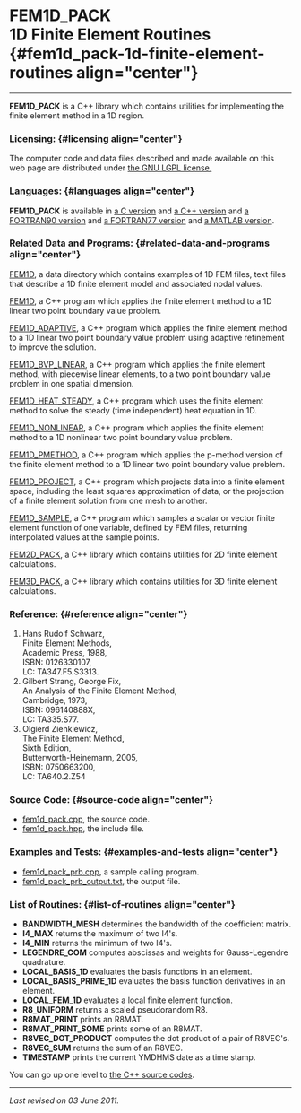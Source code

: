 FEM1D\_PACK\
1D Finite Element Routines {#fem1d_pack-1d-finite-element-routines align="center"}
==========================

------------------------------------------------------------------------

**FEM1D\_PACK** is a C++ library which contains utilities for
implementing the finite element method in a 1D region.

### Licensing: {#licensing align="center"}

The computer code and data files described and made available on this
web page are distributed under [the GNU LGPL
license.](../../txt/gnu_lgpl.txt)

### Languages: {#languages align="center"}

**FEM1D\_PACK** is available in [a C
version](../../c_src/fem1d_pack/fem1d_pack.md) and [a C++
version](../../master/fem1d_pack/fem1d_pack.md) and [a FORTRAN90
version](../../f_src/fem1d_pack/fem1d_pack.md) and [a FORTRAN77
version](../../f77_src/fem1d_pack/fem1d_pack.md) and [a MATLAB
version](../../m_src/fem1d_pack/fem1d_pack.md).

### Related Data and Programs: {#related-data-and-programs align="center"}

[FEM1D](../../data/fem1d/fem1d.md), a data directory which contains
examples of 1D FEM files, text files that describe a 1D finite element
model and associated nodal values.

[FEM1D](../../master/fem1d/fem1d.md), a C++ program which applies the
finite element method to a 1D linear two point boundary value problem.

[FEM1D\_ADAPTIVE](../../master/fem1d_adaptive/fem1d_adaptive.md), a
C++ program which applies the finite element method to a 1D linear two
point boundary value problem using adaptive refinement to improve the
solution.

[FEM1D\_BVP\_LINEAR](../../master/fem1d_bvp_linear/fem1d_bvp_linear.md),
a C++ program which applies the finite element method, with piecewise
linear elements, to a two point boundary value problem in one spatial
dimension.

[FEM1D\_HEAT\_STEADY](../../master/fem1d_heat_steady/fem1d_heat_steady.md),
a C++ program which uses the finite element method to solve the steady
(time independent) heat equation in 1D.

[FEM1D\_NONLINEAR](../../master/fem1d_nonlinear/fem1d_nonlinear.md),
a C++ program which applies the finite element method to a 1D nonlinear
two point boundary value problem.

[FEM1D\_PMETHOD](../../master/fem1d_pmethod/fem1d_pmethod.md), a C++
program which applies the p-method version of the finite element method
to a 1D linear two point boundary value problem.

[FEM1D\_PROJECT](../../master/fem1d_project/fem1d_project.md), a C++
program which projects data into a finite element space, including the
least squares approximation of data, or the projection of a finite
element solution from one mesh to another.

[FEM1D\_SAMPLE](../../master/fem1d_sample/fem1d_sample.md), a C++
program which samples a scalar or vector finite element function of one
variable, defined by FEM files, returning interpolated values at the
sample points.

[FEM2D\_PACK](../../master/fem2d_pack/fem2d_pack.md), a C++ library
which contains utilities for 2D finite element calculations.

[FEM3D\_PACK](../../master/fem3d_pack/fem3d_pack.md), a C++ library
which contains utilities for 3D finite element calculations.

### Reference: {#reference align="center"}

1.  Hans Rudolf Schwarz,\
    Finite Element Methods,\
    Academic Press, 1988,\
    ISBN: 0126330107,\
    LC: TA347.F5.S3313.
2.  Gilbert Strang, George Fix,\
    An Analysis of the Finite Element Method,\
    Cambridge, 1973,\
    ISBN: 096140888X,\
    LC: TA335.S77.
3.  Olgierd Zienkiewicz,\
    The Finite Element Method,\
    Sixth Edition,\
    Butterworth-Heinemann, 2005,\
    ISBN: 0750663200,\
    LC: TA640.2.Z54

### Source Code: {#source-code align="center"}

-   [fem1d\_pack.cpp](fem1d_pack.cpp), the source code.
-   [fem1d\_pack.hpp](fem1d_pack.hpp), the include file.

### Examples and Tests: {#examples-and-tests align="center"}

-   [fem1d\_pack\_prb.cpp](fem1d_pack_prb.cpp), a sample calling
    program.
-   [fem1d\_pack\_prb\_output.txt](fem1d_pack_prb_output.txt), the
    output file.

### List of Routines: {#list-of-routines align="center"}

-   **BANDWIDTH\_MESH** determines the bandwidth of the coefficient
    matrix.
-   **I4\_MAX** returns the maximum of two I4's.
-   **I4\_MIN** returns the minimum of two I4's.
-   **LEGENDRE\_COM** computes abscissas and weights for Gauss-Legendre
    quadrature.
-   **LOCAL\_BASIS\_1D** evaluates the basis functions in an element.
-   **LOCAL\_BASIS\_PRIME\_1D** evaluates the basis function derivatives
    in an element.
-   **LOCAL\_FEM\_1D** evaluates a local finite element function.
-   **R8\_UNIFORM** returns a scaled pseudorandom R8.
-   **R8MAT\_PRINT** prints an R8MAT.
-   **R8MAT\_PRINT\_SOME** prints some of an R8MAT.
-   **R8VEC\_DOT\_PRODUCT** computes the dot product of a pair of
    R8VEC's.
-   **R8VEC\_SUM** returns the sum of an R8VEC.
-   **TIMESTAMP** prints the current YMDHMS date as a time stamp.

You can go up one level to [the C++ source codes](../cpp_src.md).

------------------------------------------------------------------------

*Last revised on 03 June 2011.*
